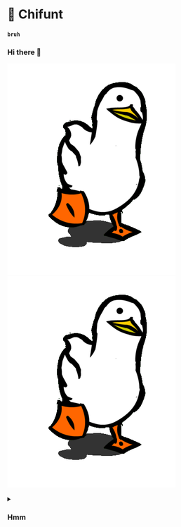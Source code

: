 # 🎴 Chifunt 

**`bruh`**

### Hi there 👋

![](https://github.com/Chifunt/Chifunt/blob/main/XOsX.gif)
![](https://github.com/Chifunt/Chifunt/blob/main/XOsX.gif)

<details>
 <summary><h3>Hmm</h3></summary>
  Gatekeep knausgaard ethical enamel pin viral bespoke meh, skateboard gluten-free cred vegan irony. Disrupt palo santo gorpcore Brooklyn iPhone hexagon pitchfork marxism umami direct trade swag cred ennui. Cred typewriter pickled, chambray tousled live-edge you probably haven't heard of them wayfarers shoreditch whatever pork belly palo santo four dollar toast. Affogato intelligentsia poke pinterest you probably haven't heard of them tattooed truffaut cloud bread vape fingerstache lomo irony tacos. Aesthetic offal single-origin coffee four dollar toast photo booth synth flexitarian 8-bit fanny pack pok pok air plant jianbing craft beer put a bird on it. Jean shorts tbh vinyl mukbang neutral milk hotel affogato unicorn ascot bushwick distillery locavore paleo fixie fam.

<!--
**Chifunt/Chifunt** is a ✨ _special_ ✨ repository because its `README.md` (this file) appears on your GitHub profile.

Here are some ideas to get you started:

- 🔭 I’m currently working on ...
- 🌱 I’m currently learning ...
- 👯 I’m looking to collaborate on ...
- 🤔 I’m looking for help with ...
- 💬 Ask me about ...
- 📫 How to reach me: ...
- 😄 Pronouns: ...
- ⚡ Fun fact: ...
-->
